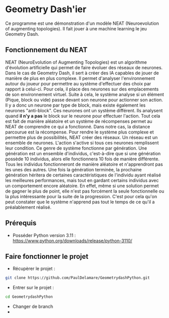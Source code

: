 # Geometry Dash'ier
Ce programme est une démonstration d'un modèle NEAT (Neuroevolution of augmenting topologies). Il fait jouer à une machine learning le jeu Geometry Dash.

## Fonctionnement du NEAT

NEAT (NeuroEvolution of Augmenting Topologies) est un algorithme d'évolution artificielle qui permet de faire évoluer des réseaux de neurones. Dans le cas de Geometry Dash, il sert à créer des IA capables de jouer de manière de plus en plus complexe. Il permet d'analyser l'environnement autour du joueur pour permettre au système d'effectuer des choix par rapport à celui-ci. Pour cela, il place des neurones sur des emplacements de son environnement virtuel. Suite à cela, le système analyse si un élément (Pique, block ou vide) passe devant son neurone pour actionner son action. Il y a donc un neurone par type de block, mais existe également les neurones "anti-block". Ces neurones ont un système différent. Ils analysent quand **il n'y a pas** le block sur le neurone pour effectuer l'action. Tout cela est fait de manière aléatoire et un système de récompenses permet au NEAT de comprendre ce qui a fonctionné. Dans notre cas, la distance parcourue est la récompense. Pour rendre le système plus complexe et permettre plus de possibilités, NEAT créer des réseaux. Un réseau est un ensemble de neurones. L'action s'active si tous ces neurones remplissent leur condition. Ce genre de système fonctionne par génération. Une génération est un ensemble d'individus, c'est-à-dire que si une génération possède 10 individus, alors elle fonctionnera 10 fois de manière différente. Tous les individus fonctionneront de manière aléatoire et n'apprendront pas les unes des autres. Une fois la génération terminée, la prochaine génération héritera de certaines caractéristiques de l'individu ayant réalisé les meilleures performances, mais tout en gardant certains individus avec un comportement encore aléatoire. En effet, même si une solution permet de gagner le plus de point, elle n'est pas forcément la seule fonctionnelle ou la plus intéressante pour la suite de la progression. C'est pour cela qu'on peut constater que le système n'apprend pas tout le temps de ce qu'il a préalablement réalisé.

## Prérequis

- Posséder Python version 3.11 : https://www.python.org/downloads/release/python-3110/
  
## Faire fonctionner le projet

- Récupèrer le projet :
```bash
git clone https://github.com/PaulDelamare/GeometrydashPython.git
```

- Entrer sur le projet :
```bash
cd GeometrydashPython
```

- Changer de branch
- 